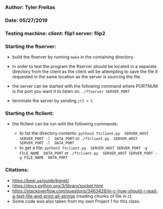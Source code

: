 ### Author: Tyler Freitas
### Date: 05/27/2019

### Testing machine: client: flip1  server: flip2

### Starting the ftserver:

- build the ftserver by running `make` in the containing directory.

- in order to test the program the ftserver should be located in a separate 
directory from the client as the client will be attempting to save the file it
requested in the same location as the server is sourcing the file.

- the server can be started with the following command where PORTNUM is the 
port you want it to listen on.
    `./ftserver SERVER_PORT`

- terminate the server by sending `ctl + C`

### Starting the ftclient:

- the ftclient can be run with the following commands:

    - to list the directory contents:
    `python3 ftclient.py  SERVER_HOST SERVER_PORT -l  DATA_PORT` 
            or `./ftclient.py  SERVER_HOST SERVER_PORT -l  DATA_PORT`
    - to get a file:
    `python3 ftclient.py  SERVER_HOST SERVER_PORT -g FILE_NAME  DATA_PORT` 
            or `./ftclient.py  SERVER_HOST SERVER_PORT -g FILE_NAME  DATA_PORT`
    
### Citations:
- https://beej.us/guide/bgnet/
- https://docs.python.org/3/library/socket.html
- https://stackoverflow.com/questions/3463426/in-c-how-should-i-read-a-text-file-and-print-all-strings (reading chunks of file in c)
- Some code was also taken from my own Project 1 for this class.
